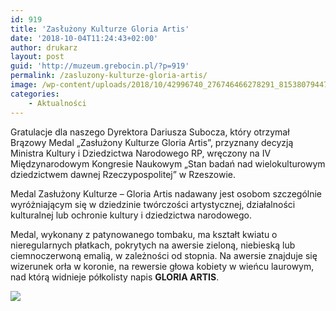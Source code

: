 ```yaml
---
id: 919
title: 'Zasłużony Kulturze Gloria Artis'
date: '2018-10-04T11:24:43+02:00'
author: drukarz
layout: post
guid: 'http://muzeum.grebocin.pl/?p=919'
permalink: /zasluzony-kulturze-gloria-artis/
image: /wp-content/uploads/2018/10/42996740_276746466278291_8153807944723464192_n.jpg
categories:
    - Aktualności
---
```


<div class="_5pbx userContent _3576" data-ad-preview="message" data-ft="{"tn":"K"}" id="js_7b2">Gratulacje dla naszego Dyrektora Dariusza Subocza, który otrzymał Brązowy Medal „Zasłużony Kulturze Gloria Artis”, przyznany decyzją Ministra Kultury i Dziedzictwa Narodowego RP, wręczony na IV Międzynarodowym Kongresie Naukowym „Stan badań nad wielokulturowym dziedzictwem dawnej Rzeczypospolitej” w Rzeszowie.

Medal Zasłużony Kulturze – Gloria Artis nadawany jest osobom szczególnie wyróżniającym się w dziedzinie twórczości artystycznej, działalności kulturalnej lub ochronie kultury i dziedzictwa narodowego.

Medal, wykonany z patynowanego tombaku, ma kształt kwiatu o nieregularnych płatkach, pokrytych na awersie zieloną, niebieską lub ciemnoczerwoną emalią, w zależności od stopnia. Na awersie znajduje się wizerunek orła w koronie, na rewersie głowa kobiety w wieńcu laurowym, nad którą widnieje półkolisty napis **GLORIA ARTIS**.

![](http://muzeum.grebocin.pl/wp-content/uploads/2018/10/43078626_1521537394613396_7164541036444778496_n-300x300.jpg)

</div>